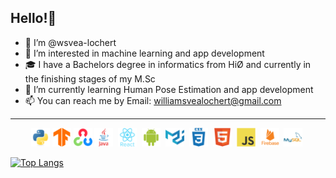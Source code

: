## Hello!🤖

- 👋 I’m @wsvea-lochert
- 👀 I’m interested in machine learning and app development
- 🎓 I have a Bachelors degree in informatics from HiØ and currently in the finishing stages of my M.Sc
- 🌱 I’m currently learning Human Pose Estimation and app development
- 📫 You can reach me by Email: williamsvealochert@gmail.com

---

<div align="center">
  <img src="https://github.com/devicons/devicon/blob/master/icons/python/python-original.svg" title="Python" **alt="Python" width="30" height="30"/>
  <img src="https://github.com/devicons/devicon/blob/master/icons/tensorflow/tensorflow-original.svg" title="TensorFlow" **alt="TensorFlow" width="30" height="30"/>
  <img src="https://github.com/devicons/devicon/blob/master/icons/opencv/opencv-original.svg" title="OpenCV" **alt="OpenCV" width="30" height="30"/>
  <img src="https://github.com/devicons/devicon/blob/master/icons/java/java-original-wordmark.svg" title="Java" alt="Java" width="30" height="30"/>&nbsp;
  <img src="https://github.com/devicons/devicon/blob/master/icons/react/react-original-wordmark.svg" title="React" alt="React" width="30" height="30"/>&nbsp;
  <img src="https://github.com/devicons/devicon/blob/master/icons/android/android-plain.svg" title="Android" alt="Android" width="30" height="30"/>&nbsp;
  <img src="https://github.com/devicons/devicon/blob/master/icons/materialui/materialui-original.svg" title="Material UI" alt="Material UI" width="30" height="30"/>&nbsp;
  <img src="https://github.com/devicons/devicon/blob/master/icons/css3/css3-plain-wordmark.svg"  title="CSS3" alt="CSS" width="30" height="30"/>&nbsp;
  <img src="https://github.com/devicons/devicon/blob/master/icons/html5/html5-original.svg" title="HTML5" alt="HTML" width="30" height="30"/>&nbsp;
  <img src="https://github.com/devicons/devicon/blob/master/icons/javascript/javascript-original.svg" title="JavaScript" alt="JavaScript" width="30" height="30"/>&nbsp;
  <img src="https://github.com/devicons/devicon/blob/master/icons/firebase/firebase-plain-wordmark.svg" title="Firebase" alt="Firebase" width="30" height="30"/>&nbsp;
  <img src="https://github.com/devicons/devicon/blob/master/icons/mysql/mysql-original-wordmark.svg" title="MySQL"  alt="MySQL" width="30" height="30"/>&nbsp;



</div>



[![Top Langs](https://github-readme-stats.vercel.app/api/top-langs/?username=wsvea-lochert&layout=compact&theme=vision-friendly-dark)](https://github.com/anuraghazra/github-readme-stats)




<!-- - 💞️ I’m looking to collaborate on stuff-->

<!---
wsvea-lochert/wsvea-lochert is a ✨ special ✨ repository because its `README.md` (this file) appears on your GitHub profile.
You can click the Preview link to take a look at your changes.
--->
